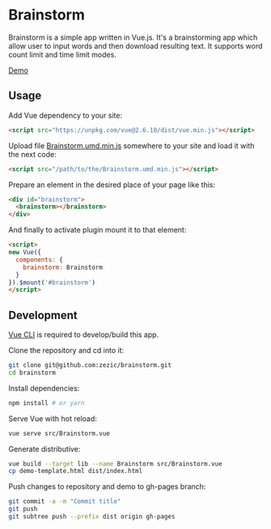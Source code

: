 # Brainstorm

Brainstorm is a simple app written in Vue.js. It's a brainstorming app which allow user to input words and then download resulting text. It supports word count limit and time limit modes.

[Demo](https://zezic.github.io/brainstorm/demo.html)

## Usage

Add Vue dependency to your site:

```html
<script src="https://unpkg.com/vue@2.6.10/dist/vue.min.js"></script>
```

Upload file [Brainstorm.umd.min.js](dist/Brainstorm.umd.min.js) somewhere to your site and load it with the next code:
```html
<script src="/path/to/the/Brainstorm.umd.min.js"></script>
```

Prepare an element in the desired place of your page like this:
```html
<div id="brainstorm">
  <brainstorm></brainstorm>
</div>
```
And finally to activate plugin mount it to that element:
```html
<script>
new Vue({
  components: {
    brainstorm: Brainstorm
  }
}).$mount('#brainstorm')
</script>
```

## Development

[Vue CLI](https://cli.vuejs.org/) is required to develop/build this app.

Clone the repository and cd into it:
```bash
git clone git@github.com:zezic/brainstorm.git
cd brainstorm
```

Install dependencies:
```bash
npm install # or yarn
```

Serve Vue with hot reload:
```bash
vue serve src/Brainstorm.vue
```

Generate distributive:
```bash
vue build --target lib --name Brainstorm src/Brainstorm.vue
cp demo-template.html dist/index.html
```

Push changes to repository and demo to gh-pages branch:
```bash
git commit -a -m "Commit title"
git push
git subtree push --prefix dist origin gh-pages
```

